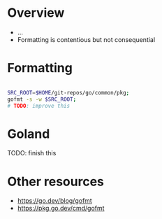 # Overview
- ...
- Formatting is contentious but not consequential


# Formatting
```bash

SRC_ROOT=$HOME/git-repos/go/common/pkg;
gofmt -s -w $SRC_ROOT;
# TODO: improve this
```

# Goland
TODO: finish this


# Other resources
- https://go.dev/blog/gofmt
- https://pkg.go.dev/cmd/gofmt
